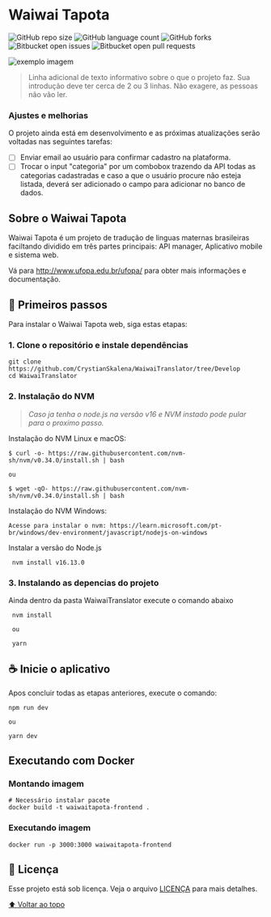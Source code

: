 # Waiwai Tapota

<!---Esses são exemplos. Veja https://shields.io para outras pessoas ou para personalizar este conjunto de escudos. Você pode querer incluir dependências, status do projeto e informações de licença aqui--->

![GitHub repo size](https://img.shields.io/github/repo-size/iuricode/README-template?style=for-the-badge)
![GitHub language count](https://img.shields.io/github/languages/count/iuricode/README-template?style=for-the-badge)
![GitHub forks](https://img.shields.io/github/forks/iuricode/README-template?style=for-the-badge)
![Bitbucket open issues](https://img.shields.io/bitbucket/issues/iuricode/README-template?style=for-the-badge)
![Bitbucket open pull requests](https://img.shields.io/bitbucket/pr-raw/iuricode/README-template?style=for-the-badge)

<img src="exemplo-image.png" alt="exemplo imagem">

> Linha adicional de texto informativo sobre o que o projeto faz. Sua introdução deve ter cerca de 2 ou 3 linhas. Não exagere, as pessoas não vão ler.

### Ajustes e melhorias

O projeto ainda está em desenvolvimento e as próximas atualizações serão voltadas nas seguintes tarefas:

- [ ] Enviar email ao usuário para confirmar cadastro na plataforma.
- [ ] Trocar o input "categoria" por um combobox trazendo da API todas as categorias cadastradas e caso a que o usuário procure não esteja listada, deverá ser adicionado o campo para adicionar no banco de dados.

## Sobre o Waiwai Tapota

Waiwai Tapota é um projeto de tradução de linguas maternas brasileiras faciltando dividido em três partes principais: API manager, Aplicativo mobile e sistema web.

Vá para http://www.ufopa.edu.br/ufopa/ para obter mais informações e documentação.

## 🚀 Primeiros passos

Para instalar o Waiwai Tapota web, siga estas etapas:

### 1. Clone o repositório e instale dependências

```
git clone https://github.com/CrystianSkalena/WaiwaiTranslator/tree/Develop
cd WaiwaiTranslator
```

### 2. Instalação do NVM

> _Caso ja tenha o node.js na versão v16 e NVM instado pode pular para o proximo passo._

Instalação do NVM Linux e macOS:

```
$ curl -o- https://raw.githubusercontent.com/nvm-sh/nvm/v0.34.0/install.sh | bash

ou

$ wget -qO- https://raw.githubusercontent.com/nvm-sh/nvm/v0.34.0/install.sh | bash
```

Instalação do NVM Windows:

```
Acesse para instalar o nvm: https://learn.microsoft.com/pt-br/windows/dev-environment/javascript/nodejs-on-windows
```

Instalar a versão do Node.js

```
 nvm install v16.13.0
```

### 3. Instalando as depencias do projeto

Ainda dentro da pasta WaiwaiTranslator execute o comando abaixo

```
 nvm install

 ou

 yarn
```

## ☕ Inicie o aplicativo

Apos concluir todas as etapas anteriores, execute o comando:

```
npm run dev

ou

yarn dev
```

## Executando com Docker

### Montando imagem

```
# Necessário instalar pacote
docker build -t waiwaitapota-frontend .
```

### Executando imagem

```
docker run -p 3000:3000 waiwaitapota-frontend
```

## 📝 Licença

Esse projeto está sob licença. Veja o arquivo [LICENÇA](LICENSE.md) para mais detalhes.

[⬆ Voltar ao topo](#nome-do-projeto)<br>
